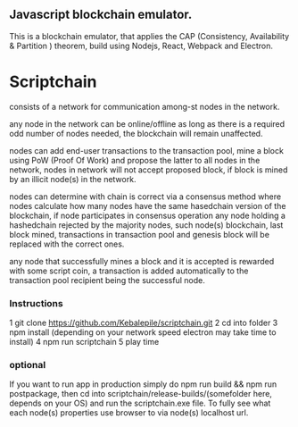 ## Javascript blockchain emulator.

This is a blockchain emulator, that applies the CAP (Consistency, Availability & Partition ) theorem,
build using Nodejs, React, Webpack and Electron.

# Scriptchain
consists of a network for communication among-st nodes in the network.

any node in the network can be online/offline as long as there is a required odd number of nodes needed,
the blockchain will remain unaffected.

nodes can add end-user transactions to the transaction pool, mine a block using PoW (Proof Of Work) and propose the latter
to all nodes in the network, nodes in network will not accept proposed block, if block is mined by an illicit node(s) in the network.

nodes can determine with chain is correct via a consensus method where nodes calculate how many nodes have the same
hasedchain version of the blockchain, if node participates in consensus operation any node holding a hashedchain rejected by the majority nodes,
such node(s) blockchain, last block mined, transactions in transaction pool and genesis block will be replaced with the correct ones.

any node that successfully mines a block and it is accepted is rewarded with some script coin, a transaction is added automatically to 
the transaction pool recipient being the successful node.



### Instructions

1 git clone https://github.com/Kebalepile/scriptchain.git
2 cd into folder
3 npm install (depending on your network speed electron may take time to install)
4 npm run scriptchain
5 play time



### optional
If you want to run app in production simply do npm run build && npm run postpackage, 
then cd into scriptchain/release-builds/(somefolder here, depends on your OS) and run the scriptchain.exe file.
To fully see what each node(s) properties use browser to via node(s) localhost url.

